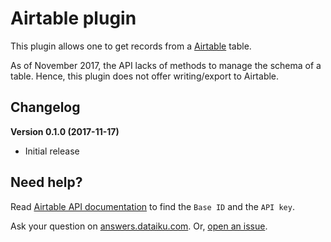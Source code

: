 # Airtable plugin

This plugin allows one to get records from a [Airtable](https://airtable.com/) table.

As of November 2017, the API lacks of methods to manage the schema of a table. Hence, this plugin does not offer writing/export to Airtable.

## Changelog

**Version 0.1.0 (2017-11-17)**

* Initial release

## Need help?

Read [Airtable API documentation](https://airtable.com/api) to find the `Base ID` and the `API key`.

Ask your question on [answers.dataiku.com](https://answers.dataiku.com). Or, [open an issue](https://github.com/dataiku/dataiku-contrib/issues).


